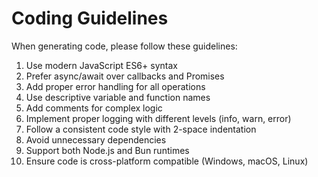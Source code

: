 # Coding Guidelines

When generating code, please follow these guidelines:

1. Use modern JavaScript ES6+ syntax
2. Prefer async/await over callbacks and Promises
3. Add proper error handling for all operations
4. Use descriptive variable and function names
5. Add comments for complex logic
6. Implement proper logging with different levels (info, warn, error)
7. Follow a consistent code style with 2-space indentation
8. Avoid unnecessary dependencies
9. Support both Node.js and Bun runtimes
10. Ensure code is cross-platform compatible (Windows, macOS, Linux)
